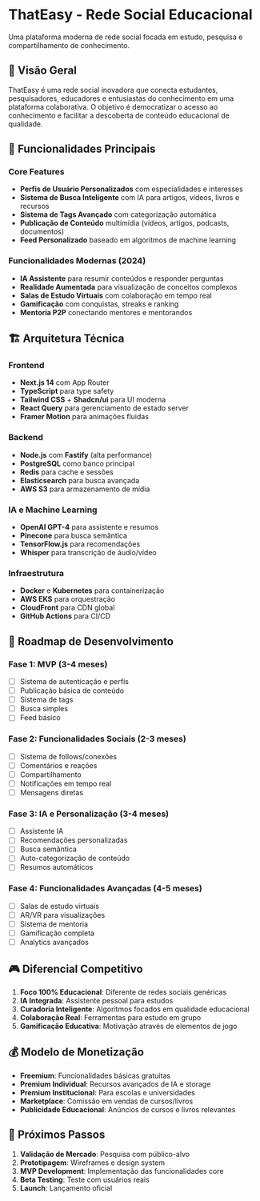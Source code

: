 # ThatEasy - Rede Social Educacional

Uma plataforma moderna de rede social focada em estudo, pesquisa e compartilhamento de conhecimento.

## 🎯 Visão Geral

ThatEasy é uma rede social inovadora que conecta estudantes, pesquisadores, educadores e entusiastas do conhecimento em uma plataforma colaborativa. O objetivo é democratizar o acesso ao conhecimento e facilitar a descoberta de conteúdo educacional de qualidade.

## 🚀 Funcionalidades Principais

### Core Features
- **Perfis de Usuário Personalizados** com especialidades e interesses
- **Sistema de Busca Inteligente** com IA para artigos, vídeos, livros e recursos
- **Sistema de Tags Avançado** com categorização automática
- **Publicação de Conteúdo** multimídia (vídeos, artigos, podcasts, documentos)
- **Feed Personalizado** baseado em algoritmos de machine learning

### Funcionalidades Modernas (2024)
- **IA Assistente** para resumir conteúdos e responder perguntas
- **Realidade Aumentada** para visualização de conceitos complexos
- **Salas de Estudo Virtuais** com colaboração em tempo real
- **Gamificação** com conquistas, streaks e ranking
- **Mentoria P2P** conectando mentores e mentorandos

## 🏗️ Arquitetura Técnica

### Frontend
- **Next.js 14** com App Router
- **TypeScript** para type safety
- **Tailwind CSS** + **Shadcn/ui** para UI moderna
- **React Query** para gerenciamento de estado server
- **Framer Motion** para animações fluidas

### Backend
- **Node.js** com **Fastify** (alta performance)
- **PostgreSQL** como banco principal
- **Redis** para cache e sessões
- **Elasticsearch** para busca avançada
- **AWS S3** para armazenamento de mídia

### IA e Machine Learning
- **OpenAI GPT-4** para assistente e resumos
- **Pinecone** para busca semântica
- **TensorFlow.js** para recomendações
- **Whisper** para transcrição de áudio/vídeo

### Infraestrutura
- **Docker** e **Kubernetes** para containerização
- **AWS EKS** para orquestração
- **CloudFront** para CDN global
- **GitHub Actions** para CI/CD

## 📱 Roadmap de Desenvolvimento

### Fase 1: MVP (3-4 meses)
- [ ] Sistema de autenticação e perfis
- [ ] Publicação básica de conteúdo
- [ ] Sistema de tags
- [ ] Busca simples
- [ ] Feed básico

### Fase 2: Funcionalidades Sociais (2-3 meses)
- [ ] Sistema de follows/conexões
- [ ] Comentários e reações
- [ ] Compartilhamento
- [ ] Notificações em tempo real
- [ ] Mensagens diretas

### Fase 3: IA e Personalização (3-4 meses)
- [ ] Assistente IA
- [ ] Recomendações personalizadas
- [ ] Busca semântica
- [ ] Auto-categorização de conteúdo
- [ ] Resumos automáticos

### Fase 4: Funcionalidades Avançadas (4-5 meses)
- [ ] Salas de estudo virtuais
- [ ] AR/VR para visualizações
- [ ] Sistema de mentoria
- [ ] Gamificação completa
- [ ] Analytics avançados

## 🎮 Diferencial Competitivo

1. **Foco 100% Educacional**: Diferente de redes sociais genéricas
2. **IA Integrada**: Assistente pessoal para estudos
3. **Curadoria Inteligente**: Algoritmos focados em qualidade educacional
4. **Colaboração Real**: Ferramentas para estudo em grupo
5. **Gamificação Educativa**: Motivação através de elementos de jogo

## 💰 Modelo de Monetização

- **Freemium**: Funcionalidades básicas gratuitas
- **Premium Individual**: Recursos avançados de IA e storage
- **Premium Institucional**: Para escolas e universidades
- **Marketplace**: Comissão em vendas de cursos/livros
- **Publicidade Educacional**: Anúncios de cursos e livros relevantes

## 🎯 Próximos Passos

1. **Validação de Mercado**: Pesquisa com público-alvo
2. **Prototipagem**: Wireframes e design system
3. **MVP Development**: Implementação das funcionalidades core
4. **Beta Testing**: Teste com usuários reais
5. **Launch**: Lançamento oficial 